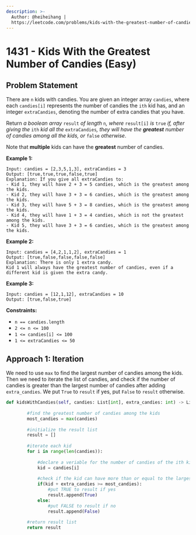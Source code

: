 ```yaml
---
description: >-
  Author: @heiheihang |
  https://leetcode.com/problems/kids-with-the-greatest-number-of-candies/
---
```


# 1431 - Kids With the Greatest Number of Candies (Easy)

## Problem Statement

There are `n` kids with candies. You are given an integer array `candies`, where each `candies[i]` represents the number of candies the `ith` kid has, and an integer `extraCandies`, denoting the number of extra candies that you have.

Return _a boolean array_ `result` _of length_ `n`_, where_ `result[i]` _is_ `true` _if, after giving the_ `ith` _kid all the_ `extraCandies`_, they will have the **greatest** number of candies among all the kids, or_ `false` _otherwise_.

Note that **multiple** kids can have the **greatest** number of candies.

**Example 1:**

```
Input: candies = [2,3,5,1,3], extraCandies = 3
Output: [true,true,true,false,true] 
Explanation: If you give all extraCandies to:
- Kid 1, they will have 2 + 3 = 5 candies, which is the greatest among the kids.
- Kid 2, they will have 3 + 3 = 6 candies, which is the greatest among the kids.
- Kid 3, they will have 5 + 3 = 8 candies, which is the greatest among the kids.
- Kid 4, they will have 1 + 3 = 4 candies, which is not the greatest among the kids.
- Kid 5, they will have 3 + 3 = 6 candies, which is the greatest among the kids.
```

**Example 2:**

```
Input: candies = [4,2,1,1,2], extraCandies = 1
Output: [true,false,false,false,false] 
Explanation: There is only 1 extra candy.
Kid 1 will always have the greatest number of candies, even if a different kid is given the extra candy.
```

**Example 3:**

```
Input: candies = [12,1,12], extraCandies = 10
Output: [true,false,true]
```

**Constraints:**

* `n == candies.length`
* `2 <= n <= 100`
* `1 <= candies[i] <= 100`
* `1 <= extraCandies <= 50`

## Approach 1: Iteration

We need to use `max` to find the largest number of candies among the kids. Then we need to iterate the list of candies, and check if the number of candies is greater than the largest number of candies after adding `extra_candies`. We put `True` to `result` if yes, put `False` to `result` otherwise.

```python
def kidsWithCandies(self, candies: List[int], extra_candies: int) -> List[bool]:
        
        #find the greatest number of candies among the kids
        most_candies = max(candies)
        
        #initialize the result list
        result = []
        
        #iterate each kid
        for i in range(len(candies)):
            
            #declare a veriable for the number of candies of the ith kid
            kid = candies[i]
            
            #check if the kid can have more than or equal to the largest number of candies
            if(kid + extra_candies >= most_candies):
                #put TRUE to result if yes
                result.append(True)
            else:
                #put FALSE to result if no
                result.append(False)
        
        #return result list
        return result
```
